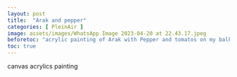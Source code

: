 ```yaml
---
layout: post
title:  "Arak and pepper"
categories: [ PleinAir ]
image: assets/images/WhatsApp Image 2023-04-20 at 22.43.17.jpeg
beforetoc: "acrylic painting of Arak with Pepper and tomatos on my balkoni"
toc: true
---
```


canvas acrylics painting